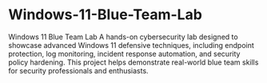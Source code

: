 # Windows-11-Blue-Team-Lab
Windows 11 Blue Team Lab A hands-on cybersecurity lab designed to showcase advanced Windows 11 defensive techniques, including endpoint protection, log monitoring, incident response automation, and security policy hardening. This project helps demonstrate real-world blue team skills for security professionals and enthusiasts.
